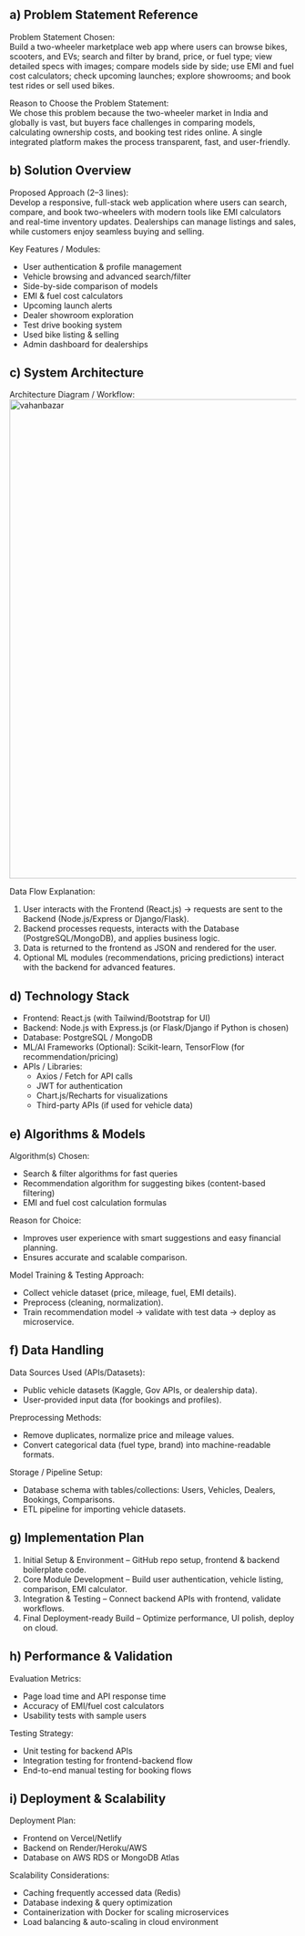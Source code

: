 ## a) Problem Statement Reference  

Problem Statement Chosen:  
Build a two-wheeler marketplace web app where users can browse bikes, scooters, and EVs; search and filter by brand, price, or fuel type; view detailed specs with images; compare models side by side; use EMI and fuel cost calculators; check upcoming launches; explore showrooms; and book test rides or sell used bikes.  

Reason to Choose the Problem Statement:  
We chose this problem because the two-wheeler market in India and globally is vast, but buyers face challenges in comparing models, calculating ownership costs, and booking test rides online. A single integrated platform makes the process transparent, fast, and user-friendly.

## b) Solution Overview  

Proposed Approach (2–3 lines):  
Develop a responsive, full-stack web application where users can search, compare, and book two-wheelers with modern tools like EMI calculators and real-time inventory updates. Dealerships can manage listings and sales, while customers enjoy seamless buying and selling.  

Key Features / Modules:  
- User authentication & profile management  
- Vehicle browsing and advanced search/filter  
- Side-by-side comparison of models  
- EMI & fuel cost calculators  
- Upcoming launch alerts  
- Dealer showroom exploration  
- Test drive booking system  
- Used bike listing & selling  
- Admin dashboard for dealerships  


## c) System Architecture  

Architecture Diagram / Workflow:  
<img width="1918" height="841" alt="vahanbazar" src="https://github.com/user-attachments/assets/2584430f-7659-424b-9261-dc89f4d0a730" />


Data Flow Explanation:  
1. User interacts with the Frontend (React.js) → requests are sent to the Backend (Node.js/Express or Django/Flask).  
2. Backend processes requests, interacts with the Database (PostgreSQL/MongoDB), and applies business logic.  
3. Data is returned to the frontend as JSON and rendered for the user.  
4. Optional ML modules (recommendations, pricing predictions) interact with the backend for advanced features.  

## d) Technology Stack  

- Frontend: React.js (with Tailwind/Bootstrap for UI)  
- Backend: Node.js with Express.js (or Flask/Django if Python is chosen)  
- Database: PostgreSQL / MongoDB  
- ML/AI Frameworks (Optional): Scikit-learn, TensorFlow (for recommendation/pricing)  
- APIs / Libraries:  
  - Axios / Fetch for API calls  
  - JWT for authentication  
  - Chart.js/Recharts for visualizations  
  - Third-party APIs (if used for vehicle data)  

## e) Algorithms & Models  

Algorithm(s) Chosen:  
- Search & filter algorithms for fast queries  
- Recommendation algorithm for suggesting bikes (content-based filtering)  
- EMI and fuel cost calculation formulas  

Reason for Choice:  
- Improves user experience with smart suggestions and easy financial planning.  
- Ensures accurate and scalable comparison.  

Model Training & Testing Approach:  
- Collect vehicle dataset (price, mileage, fuel, EMI details).  
- Preprocess (cleaning, normalization).  
- Train recommendation model → validate with test data → deploy as microservice.  


## f) Data Handling  

Data Sources Used (APIs/Datasets):  
- Public vehicle datasets (Kaggle, Gov APIs, or dealership data).  
- User-provided input data (for bookings and profiles).  

Preprocessing Methods:  
- Remove duplicates, normalize price and mileage values.  
- Convert categorical data (fuel type, brand) into machine-readable formats.  

Storage / Pipeline Setup:  
- Database schema with tables/collections: Users, Vehicles, Dealers, Bookings, Comparisons.  
- ETL pipeline for importing vehicle datasets.  


## g) Implementation Plan  

1. Initial Setup & Environment – GitHub repo setup, frontend & backend boilerplate code.  
2. Core Module Development – Build user authentication, vehicle listing, comparison, EMI calculator.  
3. Integration & Testing – Connect backend APIs with frontend, validate workflows.  
4. Final Deployment-ready Build – Optimize performance, UI polish, deploy on cloud.  


## h) Performance & Validation  

Evaluation Metrics:  
- Page load time and API response time  
- Accuracy of EMI/fuel cost calculators  
- Usability tests with sample users  

Testing Strategy:  
- Unit testing for backend APIs  
- Integration testing for frontend-backend flow  
- End-to-end manual testing for booking flows  


## i) Deployment & Scalability  

Deployment Plan:  
- Frontend on Vercel/Netlify  
- Backend on Render/Heroku/AWS  
- Database on AWS RDS or MongoDB Atlas  

Scalability Considerations:  
- Caching frequently accessed data (Redis)  
- Database indexing & query optimization  
- Containerization with Docker for scaling microservices  
- Load balancing & auto-scaling in cloud environment  
